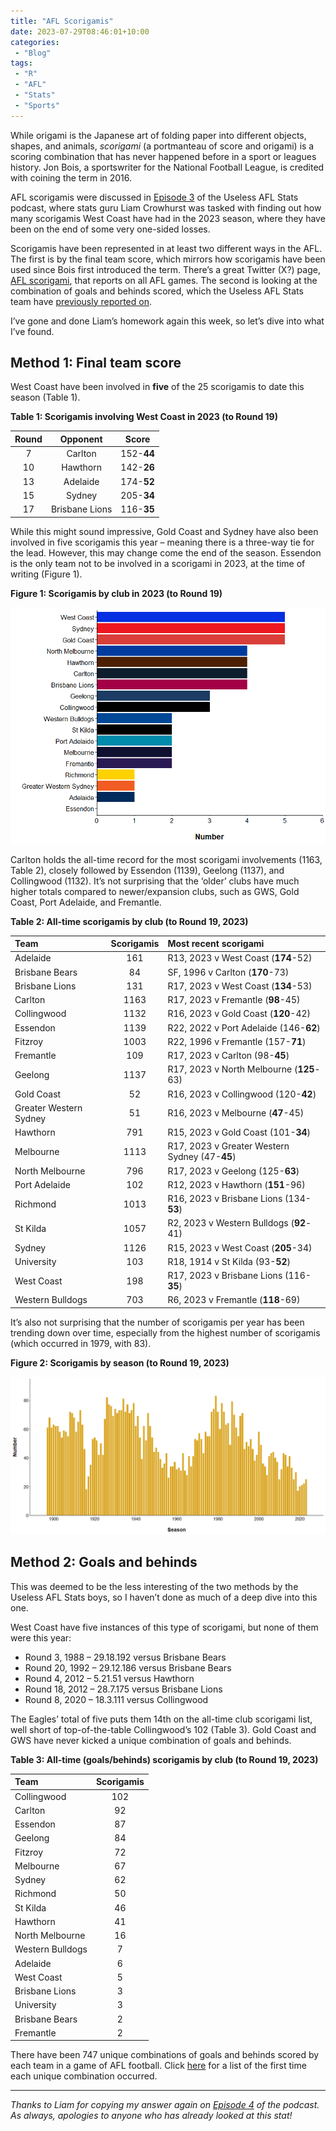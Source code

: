 ```yaml
---
title: "AFL Scorigamis"
date: 2023-07-29T08:46:01+10:00
categories:
 - "Blog"
tags:
 - "R"
 - "AFL" 
 - "Stats"
 - "Sports"
---
```


<!--more-->

While origami is the Japanese art of folding paper into different objects, shapes, and animals, *scorigami* (a portmanteau of score and origami) is a scoring combination that has never happened before in a sport or leagues history. Jon Bois, a sportswriter for the National Football League, is credited with coining the term in 2016. 

AFL scorigamis were discussed in [Episode 3](https://uselessaflstats.buzzsprout.com/2211261/13236789-3-carlton-and-port-grand-final) of the Useless AFL Stats podcast, where stats guru Liam Crowhurst was tasked with finding out how many scorigamis West Coast have had in the 2023 season, where they have been on the end of some very one-sided losses.

Scorigamis have been represented in at least two different ways in the AFL. The first is by the final team score, which mirrors how scorigamis have been used since Bois first introduced the term. There’s a great Twitter (X?) page, [AFL scorigami](https://twitter.com/afl_scorigami?lang=en), that reports on all AFL games. The second is looking at the combination of goals and behinds scored, which the Useless AFL Stats team have [previously reported on](http://www.uselessaflstats.com.au/scorigami/).

I’ve gone and done Liam’s homework again this week, so let’s dive into what I’ve found.

## Method 1: Final team score

West Coast have been involved in **five** of the 25 scorigamis to date this season (Table 1). 

**Table 1: Scorigamis involving West Coast in 2023 (to Round 19)**

<center>

| Round | Opponent       | Score      |
| :---: | :------------: | :--------: |
| 7     | Carlton        | 152-**44** |
| 10    | Hawthorn       | 142-**26** |
| 13    | Adelaide       | 174-**52** |
| 15    | Sydney         | 205-**34** |
| 17    | Brisbane Lions | 116-**35** |

</center>

While this might sound impressive, Gold Coast and Sydney have also been involved in five scorigamis this year – meaning there is a three-way tie for the lead. However, this may change come the end of the season. Essendon is the only team not to be involved in a scorigami in 2023, at the time of writing (Figure 1).

**Figure 1: Scorigamis by club in 2023 (to Round 19)**

![Fig1](/static/files/content/posts/afl-scorigami/scorigami-1.png)

Carlton holds the all-time record for the most scorigami involvements (1163, Table 2), closely followed by Essendon (1139), Geelong (1137), and Collingwood (1132). It’s not  surprising that the ‘older’ clubs have much higher totals compared to newer/expansion clubs, such as GWS, Gold Coast, Port Adelaide, and Fremantle. 

**Table 2: All-time scorigamis by club (to Round 19, 2023)**

<center>

| Team                   | Scorigamis | Most recent scorigami                          |
| :--------------------- | :--------: | :--------------------------------------------- |
| Adelaide               | 161        | R13, 2023 v West Coast (**174**-52)            |
| Brisbane Bears         | 84         | SF, 1996 v Carlton (**170**-73)                |
| Brisbane Lions         | 131        | R17, 2023 v West Coast (**134**-53)            |
| Carlton                | 1163       | R17, 2023 v Fremantle (**98**-45)              |
| Collingwood            | 1132       | R16, 2023 v Gold Coast (**120**-42)            |
| Essendon               | 1139       | R22, 2022 v Port Adelaide (146-**62**)         |
| Fitzroy                | 1003       | R22, 1996 v Fremantle (157-**71**)             |
| Fremantle              | 109        | R17, 2023 v Carlton (98-**45**)                |
| Geelong                | 1137       | R17, 2023 v North Melbourne (**125**-63)       |
| Gold Coast             | 52         | R16, 2023 v Collingwood (120-**42**)           |
| Greater Western Sydney | 51         | R16, 2023 v Melbourne (**47**-45)              | 
| Hawthorn               | 791        | R15, 2023 v Gold Coast (101-**34**)            |
| Melbourne              | 1113       | R17, 2023 v Greater Western Sydney (47-**45**) |
| North Melbourne        | 796        | R17, 2023 v Geelong (125-**63**)               |
| Port Adelaide          | 102        | R12, 2023 v Hawthorn (**151**-96)              |
| Richmond               | 1013       | R16, 2023 v Brisbane Lions (134-**53**)        |
| St Kilda               | 1057       | R2, 2023 v Western Bulldogs (**92**-41)        |
| Sydney                 | 1126       | R15, 2023 v West Coast (**205**-34)            |
| University             | 103        | R18, 1914 v St Kilda (93-**52**)               |
| West Coast             | 198        | R17, 2023 v Brisbane Lions (116-**35**)        |
| Western Bulldogs       | 703        | R6, 2023 v Fremantle (**118**-69)              |

</center>

It’s also not surprising that the number of scorigamis per year has been trending down over time, especially from the highest number of scorigamis (which occurred in 1979, with 83).

**Figure 2: Scorigamis by season (to Round 19, 2023)**

![Fig2](/static/files/content/posts/afl-scorigami/scorigami-2.png)

## Method 2: Goals and behinds

This was deemed to be the less interesting of the two methods by the Useless AFL Stats boys, so I haven’t done as much of a deep dive into this one. 

West Coast have five instances of this type of scorigami, but none of them were this year:
- Round 3, 1988 – 29.18.192 versus Brisbane Bears
- Round 20, 1992 – 29.12.186 versus Brisbane Bears
- Round 4, 2012 – 5.21.51 versus Hawthorn
- Round 18, 2012 – 28.7.175 versus Brisbane Lions
- Round 8, 2020 – 18.3.111 versus Collingwood

The Eagles’ total of five puts them 14th on the all-time club scorigami list, well short of top-of-the-table Collingwood’s 102 (Table 3). Gold Coast and GWS have never kicked a unique combination of goals and behinds. 

**Table 3: All-time (goals/behinds) scorigamis by club (to Round 19, 2023)**

<center>

| Team             | Scorigamis | 
| :--------------- | :--------: |
| Collingwood	   | 102        |
| Carlton	       | 92         |
| Essendon	       | 87         |
| Geelong	       | 84         |
| Fitzroy	       | 72         |
| Melbourne	       | 67         |
| Sydney	       | 62         |
| Richmond	       | 50         |
| St Kilda	       | 46         |
| Hawthorn	       | 41         |
| North Melbourne  | 16         |
| Western Bulldogs | 7          |
| Adelaide	       | 6          |
| West Coast	   | 5          |
| Brisbane Lions   | 3          |
| University	   | 3          |
| Brisbane Bears   | 2          |
| Fremantle        | 2          |

</center>

There have been 747 unique combinations of goals and behinds scored by each team in a game of AFL football. Click [here](/static/files/content/posts/afl-scorigami/scorigami-list.pdf) for a list of the first time each unique combination occurred.  

--- 

*Thanks to Liam for copying my answer again on [Episode 4](https://uselessaflstats.buzzsprout.com/2211261/13270831-4-aaron-jeff-from-finance-black) of the podcast. As always, apologies to anyone who has already looked at this stat!*